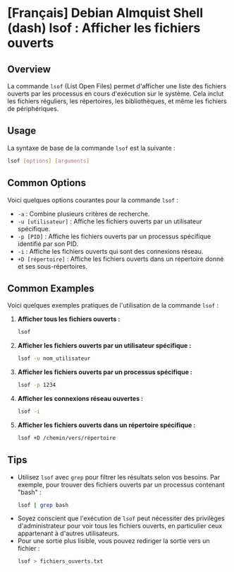 # [Français] Debian Almquist Shell (dash) lsof : Afficher les fichiers ouverts

## Overview
La commande `lsof` (List Open Files) permet d'afficher une liste des fichiers ouverts par les processus en cours d'exécution sur le système. Cela inclut les fichiers réguliers, les répertoires, les bibliothèques, et même les fichiers de périphériques.

## Usage
La syntaxe de base de la commande `lsof` est la suivante :

```bash
lsof [options] [arguments]
```

## Common Options
Voici quelques options courantes pour la commande `lsof` :

- `-a` : Combine plusieurs critères de recherche.
- `-u [utilisateur]` : Affiche les fichiers ouverts par un utilisateur spécifique.
- `-p [PID]` : Affiche les fichiers ouverts par un processus spécifique identifié par son PID.
- `-i` : Affiche les fichiers ouverts qui sont des connexions réseau.
- `+D [répertoire]` : Affiche les fichiers ouverts dans un répertoire donné et ses sous-répertoires.

## Common Examples
Voici quelques exemples pratiques de l'utilisation de la commande `lsof` :

1. **Afficher tous les fichiers ouverts :**
   ```bash
   lsof
   ```

2. **Afficher les fichiers ouverts par un utilisateur spécifique :**
   ```bash
   lsof -u nom_utilisateur
   ```

3. **Afficher les fichiers ouverts par un processus spécifique :**
   ```bash
   lsof -p 1234
   ```

4. **Afficher les connexions réseau ouvertes :**
   ```bash
   lsof -i
   ```

5. **Afficher les fichiers ouverts dans un répertoire spécifique :**
   ```bash
   lsof +D /chemin/vers/répertoire
   ```

## Tips
- Utilisez `lsof` avec `grep` pour filtrer les résultats selon vos besoins. Par exemple, pour trouver des fichiers ouverts par un processus contenant "bash" :
  ```bash
  lsof | grep bash
  ```
- Soyez conscient que l'exécution de `lsof` peut nécessiter des privilèges d'administrateur pour voir tous les fichiers ouverts, en particulier ceux appartenant à d'autres utilisateurs.
- Pour une sortie plus lisible, vous pouvez rediriger la sortie vers un fichier :
  ```bash
  lsof > fichiers_ouverts.txt
  ```